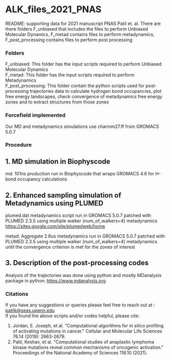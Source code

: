 # ALK_files_2021_PNAS


README: supporting data for 2021 manuscript PNAS Patil et. al. There are there folders F_unbiased that includes the files to perform Unbiased Molecular Dynamics, F_metad contains files to perform metadynamics, F_post_processing contains files to perform post processing <br />

### Folders

F_unbiased: This folder has the input scripts required to perform Unbiased Molecular Dynamics <br />
F_metad: This folder has the input scripts required to perform Metadynamics <br />
F_post_processing: This folder contain the python scripts used for post-processing trajectories data to calculate hydrogen bond occupancies, plot free energy landscapes, check convergence of metadynamics free energy zones and to extract structures from those  zones </br> 

### Forcefield implemented
Our MD and metadynamics simulations use charmm27.ff from GROMACS 5.0.7

### Procedure
## 1. MD simulation in Biophyscode <br />

md: 101ns production run in Biophyscode that wraps GROMACS 4.6 for H-bond occupancy calculations <br />




## 2. Enhanced sampling simulation of Metadynamics using PLUMED <br />

plumed.dat metadynamics script run in GROMACS 5.0.7 patched with PLUMED 2.3.5 using multiple walker (num_of_walkers=4) metadynamics<br />
https://sites.google.com/site/plumedweb/home <br />


metad: Aggregate 2.6us metadynamics run in GROMACS 5.0.7 patched with PLUMED 2.3.5 using multiple walker (num_of_walkers=4) metadynamics until the convergence criterion is met for the zones of interest<br />

## 3. Description of the post-processing codes <br />

Analysis of the trajectories was done using python and mostly MDanalysis package in python: https://www.mdanalysis.org  <br />



### Citations
If you have any suggestions or queries please feel free to reach out at : patilk@seas.upenn.edu  <br />
If you found the above scripts and/or codes helpful, please cite: <br />
1. Jordan, E. Joseph, et al. "Computational algorithms for in silico profiling of activating mutations in cancer." Cellular and Molecular Life Sciences 76.14 (2019): 2663-2679.
2. Patil, Keshav, et al. "Computational studies of anaplastic lymphoma kinase mutations reveal common mechanisms of oncogenic activation." Proceedings of the National Academy of Sciences 118.10 (2021).

